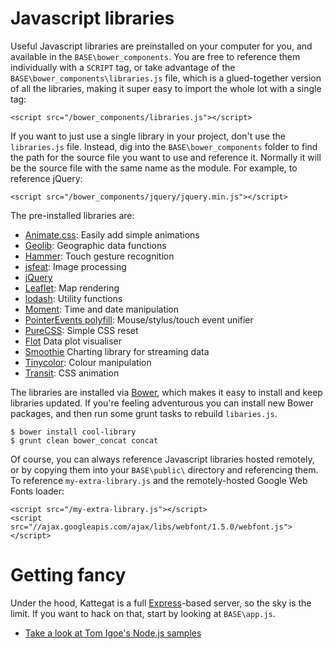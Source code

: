 # Javascript libraries

Useful Javascript libraries are preinstalled on your computer for you, and available in the `BASE\bower_components`. You are free to reference them individually with a `SCRIPT` tag, or take advantage of the `BASE\bower_components\libraries.js` file, which is a glued-together version of all the libraries, making it super easy to import the whole lot with a single tag:

````
<script src="/bower_components/libraries.js"></script>
````

If you want to just use a single library in your project, don't use the `libraries.js` file. Instead, dig into the `BASE\bower_components` folder to find the path for the source file you want to use and reference it. Normally it will be the source file with the same name as the module. For example, to reference jQuery:
	
````
<script src="/bower_components/jquery/jquery.min.js"></script>
````

The pre-installed libraries are:
* [Animate.css](http://daneden.github.io/animate.css/): Easily add simple animations
* [Geolib](https://github.com/manuelbieh/Geolib): Geographic data functions
* [Hammer](http://eightmedia.github.io/hammer.js/): Touch gesture recognition
* [jsfeat](http://inspirit.github.io/jsfeat/#imgproc): Image processing
* [jQuery](http://www.jquery.com)
* [Leaflet](http://leafletjs.com/): Map rendering
* [lodash](https://github.com/lodash/lodash): Utility functions
* [Moment](http://momentjs.com/): Time and date manipulation
* [PointerEvents polyfill](https://github.com/jquery/PEP): Mouse/stylus/touch event unifier
* [PureCSS](http://purecss.io): Simple CSS reset
* [Flot](http://www.flotcharts.org/) Data plot visualiser
* [Smoothie](http://smoothiecharts.org/) Charting library for streaming data
* [Tinycolor](https://github.com/bgrins/TinyColor): Colour manipulation
* [Transit](http://ricostacruz.com/jquery.transit/): CSS animation

The libraries are installed via [Bower](http://bower.io/), which makes it easy to install and keep libraries updated. If you're feeling adventurous you can install new Bower packages, and then run some grunt tasks to rebuild `libaries.js`.

````
$ bower install cool-library
$ grunt clean bower_concat concat
````

Of course, you can always reference Javascript libraries hosted remotely, or by copying them into your `BASE\public\` directory and referencing them. To reference `my-extra-library.js` and the remotely-hosted Google Web Fonts loader:
````
<script src="/my-extra-library.js"></script>
<script src="//ajax.googleapis.com/ajax/libs/webfont/1.5.0/webfont.js"></script>
````

# Getting fancy

Under the hood, Kattegat is a full [Express](http://expressjs.com)-based server, so the sky is the limit. If you want to hack on that, start by looking at `BASE\app.js`.

* [Take a look at Tom Igoe's Node.js samples](https://github.com/tigoe/NodeExamples)

